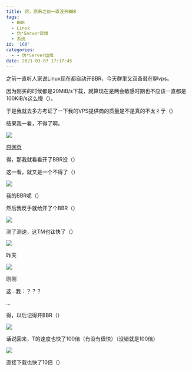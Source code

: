 ```yaml
---
title: 得，原来之前一直没开BBR
tags:
  - BBR
  - Linux
  - 伪*Server运维
  - 系统
id: '160'
categories:
  - - 伪*Server运维
date: 2021-03-07 17:17:45
---
```


之前一直听人家说Linux现在都自动开BBR，今天群里又双叒叕在聊vps。

因为刚买的时候都是20MiB/s下载，就算现在是两会敏感时期也不应该一直都是100KiB/s这么慢（）。

于是我就去多方考证了一下我的VPS提供商的质量是不是真的不太彳亍（）

结果我一看，不得了啊。

![](/wp-content/uploads/2021/03/IMG_20210307_170752.jpg)

[原网页](https://www.vpszh.com/697)

得，那我就看看开了BBR没（）

这一看，就又是一个不得了（）

![](/wp-content/uploads/2021/03/IMG_20210307_163018.jpg)

我的BBR呢（）

然后我反手就给开了个BBR（）

![](/wp-content/uploads/2021/03/IMG_20210307_163126.jpg)

测了测速，这TM也钛快了（）

![](/wp-content/uploads/2021/03/IMG_20210306_2202164.jpg)

昨天

![](/wp-content/uploads/2021/03/IMG_20210307_164617.jpg)

刚刚

这...我：？？？

...

得，以后记得开BBR（）

![](/wp-content/uploads/2021/03/Screenshot_2021-03-07-16-52-57-900_com.microsoft.emmx_.jpg)

话说回来，T的速度也快了100倍（有没有很快）（没错就是100倍）

![](/wp-content/uploads/2021/03/IMG_20210307_165844.jpg)

直接下载也快了10倍（）